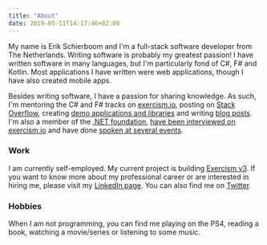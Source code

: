 ```yaml
---
title: "About"
date: 2019-05-11T14:17:46+02:00
---
```


My name is Erik Schierboom and I'm a full-stack software developer from The Netherlands. Writing software is probably my greatest passion! I have written software in many languages, but I'm particularly fond of C#, F# and Kotlin. Most applications I have written were web applications, though I have also created mobile apps.

Besides writing software, I have a passion for sharing knowledge. As such, I'm mentoring the C# and F# tracks on [exercism.io](https://exercism.io/profiles/ErikSchierboom), posting on [Stack Overflow](http://stackoverflow.com/users/2071395/erik-schierboom), creating [demo applications and libraries](https://github.com/ErikSchierboom/) and writing [blog posts](/posts/). I'm also a member of the [.NET foundation](https://dotnetfoundation.org/), [have been interviewed on exercism.io](https://exercism.io/blog/interview-with-erik-schierboom) and have done [spoken at several events](/speaking).

### Work

I am currently self-employed. My current project is building [Exercism v3](https://exercism.io/team/staff). If you want to know more about my professional career or are interested in hiring me, please visit my [LinkedIn page](http://nl.linkedin.com/in/erikschierboom). You can also find me on [Twitter](https://twitter.com/ErikSchierboom).

### Hobbies

When I am not programming, you can find me playing on the PS4, reading a book, watching a movie/series or listening to some music.

